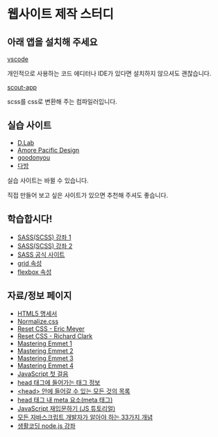 # 웹사이트 제작 스터디

## 아래 앱을 설치해 주세요

[vscode](https://code.visualstudio.com)

개인적으로 사용하는 코드 에디터나 IDE가 있다면 설치하지 않으셔도 괜찮습니다.

[scout-app](https://scout-app.io)

scss를 css로 변환해 주는 컴파일러입니다.


## 실습 사이트

- [D.Lab](http://www.intermajor.com/d.lab/)
- [Amore Pacific Design](https://design.amorepacific.com)
- [goodonyou](https://goodonyou.eco)
- [다방](https://www.dabangapp.com)

실습 사이트는 바뀔 수 있습니다.

직접 만들어 보고 싶은 사이트가 있으면 추천해 주셔도 좋습니다.


## 학습합시다!

- [SASS(SCSS) 강좌 1](https://heropy.blog/2018/01/31/sass/)
- [SASS(SCSS) 강좌 2](https://velopert.com/1712)
- [SASS 공식 사이트](https://sass-guidelin.es/ko/)
- [grid 속성](http://cssgridgarden.com/#ko)
- [flexbox 속성](http://flexboxfroggy.com/#ko)


## 자료/정보 페이지

- [HTML5 명세서](https://html.spec.whatwg.org/multipage/)
- [Normalize.css](https://necolas.github.io/normalize.css/)
- [Reset CSS - Eric Meyer](https://meyerweb.com/eric/tools/css/reset/)
- [Reset CSS - Richard Clark](http://html5doctor.com/html-5-reset-stylesheet/)
- [Mastering Emmet 1](https://www.sitepoint.com/faster-workflow-mastering-emmet-part-1/)
- [Mastering Emmet 2](https://www.sitepoint.com/faster-workflow-mastering-emmet-part-2/)
- [Mastering Emmet 3](https://www.sitepoint.com/faster-workflow-mastering-emmet-part-3/)
- [Mastering Emmet 4](https://www.sitepoint.com/faster-workflow-mastering-emmet-part-4/)
- [JavaScript 첫 걸음](https://developer.mozilla.org/ko/docs/Learn/JavaScript/First_steps)
- [head 태그에 들어가는 태그 정보](https://github.com/joshbuchea/HEAD)
- [\<head\> 안에 들어갈 수 있는 모든 것의 목록](https://github.com/Lutece/HEAD/blob/master/README.md)
- [head 태그 내 meta 요소(meta 태그)](http://webberstudy.com/html-css/html-3/meta-elements/)
- [JavaScript 재입문하기 (JS ​튜토리얼)](https://developer.mozilla.org/ko/docs/A_re-introduction_to_JavaScript)
- [모든 자바스크립트 개발자가 알아야 하는 33가지 개념](https://github.com/yjs03057/33-js-concepts)
- [생활코딩 node.js 강좌](https://opentutorials.org/module/2026/11850)
